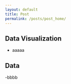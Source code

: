 ```yaml
---
layout: default
title: Post
permalink: /posts/post_home/
---
```



## Data Visualization

<a name="laaaa"><a/>
- aaaaa
  

## Data
-bbbb





